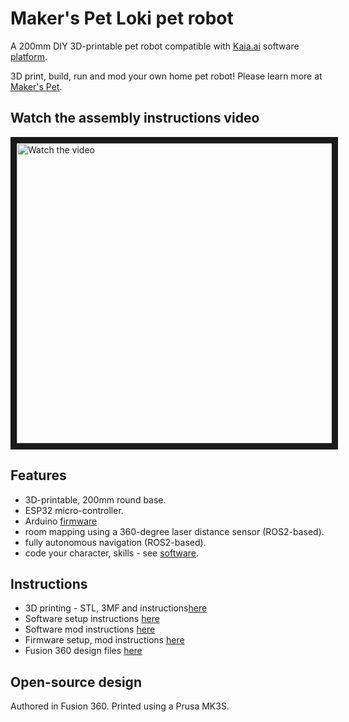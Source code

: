 # Maker's Pet Loki pet robot

A 200mm DIY 3D-printable pet robot compatible with [Kaia.ai](https://kaia.ai) software [platform](https://github.com/kaiaai/).

3D print, build, run and mod your own home pet robot! Please learn more at [Maker's Pet](https://makerspet.com).

## Watch the assembly instructions video
<a href="http://www.youtube.com/watch?feature=player_embedded&v=WPB2B1DPf_s" target="_blank">
 <img src="http://img.youtube.com/vi/WPB2B1DPf_s/mqdefault.jpg" alt="Watch the video" width="720" height="480" border="10" />
</a>

## Features
- 3D-printable, 200mm round base.
- ESP32 micro-controller.
- Arduino [firmware](https://github.com/makerspet/makerspet_loki/firmware)
- room mapping using a 360-degree laser distance sensor (ROS2-based).
- fully autonomous navigation (ROS2-based).
- code your character, skills - see [software](https://kaia.ai).

## Instructions
- 3D printing - STL, 3MF and instructions[here](https://github.com/makerspet/makerspet_loki/hardware/)
- Software setup instructions [here](https://github.com/makerspet/makerspet_loki/config)
- Software mod instructions [here](https://github.com/makerspet/makerspet_loki/urdf)
- Firmware setup, mod instructions [here](https://github.com/makerspet/makerspet_loki/firmware/)
- Fusion 360 design files [here](https://github.com/makerspet/makerspet_loki/hardware/fusion360)

## Open-source design
Authored in Fusion 360. Printed using a Prusa MK3S.
